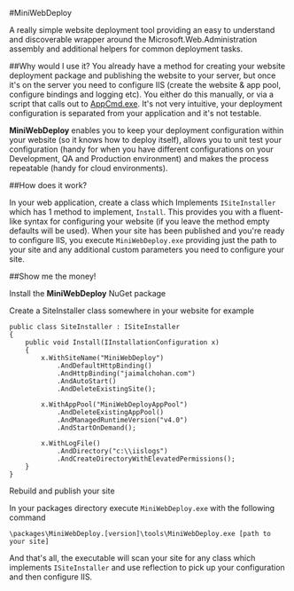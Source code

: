 #MiniWebDeploy

A really simple website deployment tool providing an easy to understand and discoverable wrapper around the Microsoft.Web.Administration assembly and additional helpers for common deployment tasks.

##Why would I use it?
You already have a method for creating your website deployment package and publishing the website to your server, but once it's on the server you need to configure IIS (create the website & app pool, configure bindings and logging etc).  You either do this manually, or via a script that calls out to [AppCmd.exe](http://technet.microsoft.com/en-us/library/cc772200.aspx). It's not very intuitive, your deployment configuration is separated from your application and it's not testable.

**MiniWebDeploy** enables you to keep your deployment configuration within your website (so it knows how to deploy itself), allows you to unit test your configuration (handy for when you have different configurations on your Development, QA and Production environment) and makes the process repeatable (handy for cloud environments).

##How does it work?

In your web application, create a class which Implements `ISiteInstaller` which has 1 method to implement, `Install`.  This provides you with a fluent-like syntax for configuring your website (if you leave the method empty defaults will be used). When your site has been published and you're ready to configure IIS, you execute `MiniWebDeploy.exe` providing just the path to your site and any additional custom parameters you need to configure your site.


##Show me the money!

Install the **MiniWebDeploy** NuGet package

Create a SiteInstaller class somewhere in your website for example

    public class SiteInstaller : ISiteInstaller
    {
        public void Install(IInstallationConfiguration x)
        {
            x.WithSiteName("MiniWebDeploy")
                .AndDefaultHttpBinding()
                .AndHttpBinding("jaimalchohan.com")
                .AndAutoStart()
                .AndDeleteExistingSite();
            
            x.WithAppPool("MiniWebDeployAppPool")
                .AndDeleteExistingAppPool()
                .AndManagedRuntimeVersion("v4.0")
                .AndStartOnDemand();

            x.WithLogFile()
                .AndDirectory("c:\\iislogs")
                .AndCreateDirectoryWithElevatedPermissions();
        }
    }

Rebuild and publish your site

In your packages directory execute `MiniWebDeploy.exe` with the following command

`\packages\MiniWebDeploy.[version]\tools\MiniWebDeploy.exe [path to your site]`

And that's all,  the executable will scan your site for any class which implements `ISiteInstaller` and use reflection to pick up your configuration and then configure IIS.



